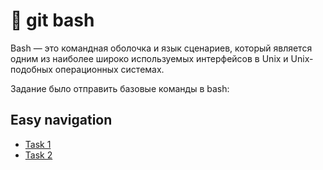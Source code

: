 # 📌 git bash

Bash — это командная оболочка и язык сценариев, который является одним из наиболее широко используемых интерфейсов в Unix и Unix-подобных операционных системах.

Задание было отправить базовые команды в bash:

## Easy navigation

- [Task 1](#https://drive.google.com/drive/folders/1QB8oHV7bW4-5_R_k-J7eQ3Ic_6KGNr9O?usp=drive_link)
- [Task 2](#https://drive.google.com/drive/folders/1hz3_0YaS8m_esYyiC1DvyspYxRp3c98Q?usp=drive_link)

